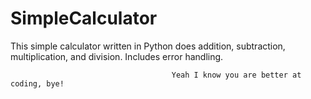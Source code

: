 # SimpleCalculator
This simple calculator written in Python does addition, subtraction, multiplication, and division. Includes error handling. 
                          
                                        Yeah I know you are better at coding, bye!
